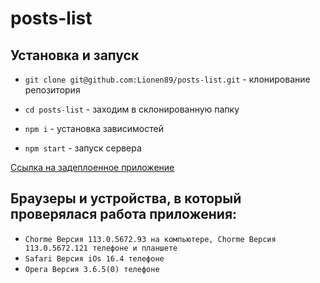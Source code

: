 # posts-list

## Установка и запуск

- `git clone git@github.com:Lionen89/posts-list.git` - клонирование репозитория
- `cd posts-list` - заходим в склонированную папку
- `npm i` - установка зависимостей

- `npm start` - запуск сервера

[Ссылка на задеплоенное приложение](https://lionen89.github.io/posts-list/)

## Браузеры и устройства, в который проверялася работа приложения:

- `Chorme Версия 113.0.5672.93 на компьютере, Chorme Версия 113.0.5672.121 телефоне и планшете`
- `Safari Версия iOs 16.4 телефоне`
- `Opera Версия 3.6.5(0) телефоне`

